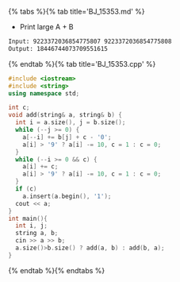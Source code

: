 {% tabs %}{% tab title='BJ_15353.md' %}

* Print large A + B

```txt
Input: 9223372036854775807 9223372036854775808
Output: 18446744073709551615
```

{% endtab %}{% tab title='BJ_15353.cpp' %}

```cpp
#include <iostream>
#include <string>
using namespace std;

int c;
void add(string& a, string& b) {
  int i = a.size(), j = b.size();
  while (--j >= 0) {
    a[--i] += b[j] + c - '0';
    a[i] > '9' ? a[i] -= 10, c = 1 : c = 0;
  }
  while (--i >= 0 && c) {
    a[i] += c;
    a[i] > '9' ? a[i] -= 10, c = 1 : c = 0;
  }
  if (c)
    a.insert(a.begin(), '1');
  cout << a;
}
int main(){
  int i, j;
  string a, b;
  cin >> a >> b;
  a.size()>b.size() ? add(a, b) : add(b, a);
}
```

{% endtab %}{% endtabs %}
